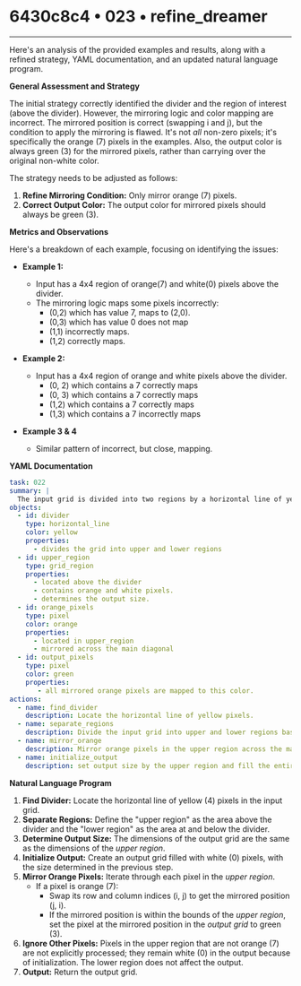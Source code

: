 # 6430c8c4 • 023 • refine_dreamer

---
Here's an analysis of the provided examples and results, along with a refined strategy, YAML documentation, and an updated natural language program.

**General Assessment and Strategy**

The initial strategy correctly identified the divider and the region of interest (above the divider). However, the mirroring logic and color mapping are incorrect. The mirrored position is correct (swapping i and j), but the condition to apply the mirroring is flawed.  It's not *all* non-zero pixels; it's specifically the orange (7) pixels in the examples. Also, the output color is always green (3) for the mirrored pixels, rather than carrying over the original non-white color.

The strategy needs to be adjusted as follows:

1.  **Refine Mirroring Condition:** Only mirror orange (7) pixels.
2.  **Correct Output Color:** The output color for mirrored pixels should always be green (3).

**Metrics and Observations**

Here's a breakdown of each example, focusing on identifying the issues:

*   **Example 1:**
    *   Input has a 4x4 region of orange(7) and white(0) pixels above the divider.
    *   The mirroring logic maps some pixels incorrectly:
        - (0,2) which has value 7, maps to (2,0).
        - (0,3) which has value 0 does not map
        - (1,1) incorrectly maps.
        - (1,2) correctly maps.
*   **Example 2:**
    *   Input has a 4x4 region of orange and white pixels above the divider.
        - (0, 2) which contains a 7 correctly maps
        - (0, 3) which contains a 7 correctly maps
        - (1,2) which contains a 7 correctly maps
        - (1,3) which contains a 7 incorrectly maps

*   **Example 3 & 4**
    *   Similar pattern of incorrect, but close, mapping.

**YAML Documentation**

```yaml
task: 022
summary: |
  The input grid is divided into two regions by a horizontal line of yellow pixels. The area above the yellow line is transformed by mirroring the orange pixels across the main diagonal (top-left to bottom-right), changing their color to green in the output grid.
objects:
  - id: divider
    type: horizontal_line
    color: yellow
    properties:
      - divides the grid into upper and lower regions
  - id: upper_region
    type: grid_region
    properties:
      - located above the divider
      - contains orange and white pixels.
      - determines the output size.
  - id: orange_pixels
    type: pixel
    color: orange
    properties:
      - located in upper_region
      - mirrored across the main diagonal
  - id: output_pixels
    type: pixel
    color: green
    properties:
       - all mirrored orange pixels are mapped to this color.
actions:
  - name: find_divider
    description: Locate the horizontal line of yellow pixels.
  - name: separate_regions
    description: Divide the input grid into upper and lower regions based on the divider.
  - name: mirror_orange
    description: Mirror orange pixels in the upper region across the main diagonal (top-left to bottom-right) and set color to green.
  - name: initialize_output
    description: set output size by the upper region and fill the entire array with 0.
```

**Natural Language Program**

1.  **Find Divider:** Locate the horizontal line of yellow (4) pixels in the input grid.
2.  **Separate Regions:** Define the "upper region" as the area above the divider and the "lower region" as the area at and below the divider.
3.  **Determine Output Size:** The dimensions of the output grid are the same as the dimensions of the *upper region*.
4.  **Initialize Output:** Create an output grid filled with white (0) pixels, with the size determined in the previous step.
5.  **Mirror Orange Pixels:** Iterate through each pixel in the *upper region*.
    *   If a pixel is orange (7):
        *   Swap its row and column indices (i, j) to get the mirrored position (j, i).
        *   If the mirrored position is within the bounds of the *upper region*, set the pixel at the mirrored position in the *output grid* to green (3).
6.  **Ignore Other Pixels:**  Pixels in the upper region that are not orange (7) are not explicitly processed; they remain white (0) in the output because of initialization. The lower region does not affect the output.
7.  **Output:** Return the output grid.

